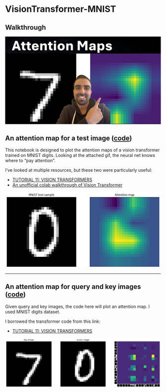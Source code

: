 # VisionTransformer-MNIST

## Walkthrough
[<img src="thumbnails.png" />](https://youtu.be/y1ZmMcMYjkY?feature=shared)


## An attention map for a test image ([code](https://github.com/mashaan14/VisionTransformer-MNIST/blob/main/VisionTransformer_MNIST.ipynb))
This notebook is designed to plot the attention maps of a vision transformer trained on MNIST digits. Looking at the attached gif, the neural net knows where to “pay attention”.

I’ve looked at multiple resources, but these two were particularly useful:
  - [TUTORIAL 11: VISION TRANSFORMERS](https://lightning.ai/docs/pytorch/stable/notebooks/course_UvA-DL/11-vision-transformer.html)
  - [An unofficial colab walkthrough of Vision Transformer](https://medium.com/@hirotoschwert/an-unofficial-colab-walkthrough-of-vision-transformer-8bcd592ba26a)

<p align="center">
  <img src="myimage.gif" />
</p>

---

## An attention map for query and key images ([code](https://github.com/mashaan14/VisionTransformer-MNIST/blob/main/VisionTransformer_MNIST_query_key.ipynb))
Given query and key images, the code here will plot an attention map. I used MNIST digits dataset.

I borrowed the transformer code from this link:
  - [TUTORIAL 11: VISION TRANSFORMERS](https://lightning.ai/docs/pytorch/stable/notebooks/course_UvA-DL/11-vision-transformer.html)

<p align="center">
  <img src="myimage1.gif" />
</p>

